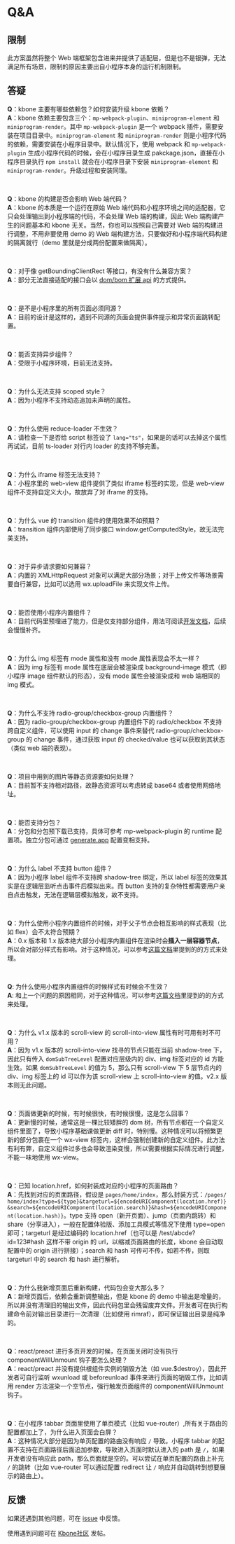 # Q&A

## 限制

此方案虽然将整个 Web 端框架包含进来并提供了适配层，但是也不是银弹，无法满足所有场景，限制的原因主要出自小程序本身的运行机制限制。

## 答疑

**Q**：kbone 主要有哪些依赖包？如何安装升级 kbone 依赖？<br/>
**A**：kbone 依赖主要包含三个：`mp-webpack-plugin`、`miniprogram-element` 和 `miniprogram-render`。其中 `mp-webpack-plugin` 是一个 webpack 插件，需要安装在项目目录中。`miniprogram-element` 和 `miniprogram-render` 则是小程序代码的依赖，需要安装在小程序目录中。默认情况下，使用 webpack 和 `mp-webpack-plugin` 生成小程序代码的时候，会在小程序目录生成 pakckage.json，直接在小程序目录执行 `npm install` 就会在小程序目录下安装 `miniprogram-element` 和 `miniprogram-render`。升级过程和安装同理。

<br/>

**Q**：kbone 的构建是否会影响 Web 端代码？<br/>
**A**：kbone 的本质是一个运行在原始 Web 端代码和小程序环境之间的适配器，它只会处理输出到小程序端的代码，不会处理 Web 端的构建，因此 Web 端构建产生的问题基本和 kbone 无关。当然，你也可以按照自己需要对 Web 端的构建进行调整，不用非要使用 demo 的 Web 端构建方法，只要做好和小程序端代码构建的隔离就行（demo 里就是分成两份配置来做隔离）。

<br/>

**Q**：对于像 getBoundingClientRect 等接口，有没有什么兼容方案？<br/>
**A**：部分无法直接适配的接口会以 [dom/bom 扩展 api](../domextend/) 的方式提供。

<br/>

**Q**：是不是小程序里的所有页面必须同源？<br/>
**A**：目前的设计是这样的，遇到不同源的页面会提供事件提示和异常页面跳转配置。

<br/>

**Q**：能否支持异步组件？<br/>
**A**：受限于小程序环境，目前无法支持。

<br/>

**Q**：为什么无法支持 scoped style？<br/>
**A**：因为小程序不支持动态追加未声明的属性。

<br/>

**Q**：为什么使用 reduce-loader 不生效？<br/>
**A**：请检查一下是否给 script 标签设了 `lang="ts"`，如果是的话可以去掉这个属性再试试，目前 ts-loader 对行内 loader 的支持不够完善。

<br/>

**Q**：为什么 iframe 标签无法支持？<br/>
**A**：小程序里的 web-view 组件提供了类似 iframe 标签的实现，但是 web-view 组件不支持自定义大小，故放弃了对 iframe 的支持。

<br/>

**Q**：为什么 vue 的 transition 组件的使用效果不如预期？<br/>
**A**：transition 组件内部使用了同步接口 window.getComputedStyle，故无法完美支持。

<br/>

**Q**：对于异步请求要如何兼容？<br/>
**A**：内置的 XMLHttpRequest 对象可以满足大部分场景；对于上传文件等场景需要自行兼容，比如可以选用 wx.uploadFile 来实现文件上传。

<br/>

**Q**：能否使用小程序内置组件？<br/>
**A**：目前代码里预埋进了能力，但是仅支持部分组件，用法可阅读[开发文档](../guide/advanced/#使用小程序内置组件)，后续会慢慢补齐。

<br/>

**Q**：为什么 img 标签有 mode 属性和没有 mode 属性表现会不太一样？<br/>
**A**：因为 img 标签有 mode 属性在底层会被渲染成 background-image 模式（即小程序 image 组件默认的形态），没有 mode 属性会被渲染成和 web 端相同的 img 模式。

<br/>

**Q**：为什么不支持 radio-group/checkbox-group 内置组件？<br/>
**A**：因为 radio-group/checkbox-group 内置组件下的 radio/checkbox 不支持跨自定义组件，可以使用 input 的 change 事件来替代 radio-group/checkbox-group 的 change 事件，通过获取 input 的 checked/value 也可以获取到其状态（类似 web 端的表现）。

<br/>

**Q**：项目中用到的图片等静态资源要如何处理？<br/>
**A**：目前暂不支持相对路径，故静态资源可以考虑转成 base64 或者使用网络地址。

<br/>

**Q**：能否支持分包？<br/>
**A**：分包和分包预下载已支持，具体可参考 mp-webpack-plugin 的 runtime 配置项。独立分包可通过 [generate.app](../config/#generate-app) 配置变相支持。

<br/>

**Q**：为什么 label 不支持 button 组件？<br/>
**A**：因为小程序 label 组件不支持跨 shadow-tree 绑定，所以 label 标签的效果其实是在逻辑层监听点击事件后模拟出来。而 button 支持的复杂特性都需要用户亲自点击触发，无法在逻辑层模拟触发，故不支持。

<br/>

**Q**：为什么使用小程序内置组件的时候，对于父子节点会相互影响的样式表现（比如 flex）会不太符合预期？<br/>
**A**：0.x 版本和 1.x 版本绝大部分小程序内置组件在渲染时会**插入一层容器节点**，所以会对部分样式有影响。对于这种情况，可以参考[这篇文档](../guide/advanced.html#%E4%BD%BF%E7%94%A8%E5%B0%8F%E7%A8%8B%E5%BA%8F%E5%86%85%E7%BD%AE%E7%BB%84%E4%BB%B6)里提到的的方式来处理。

<br/>

**Q**: 为什么使用小程序内置组件的时候样式有时候会不生效？<br/>
**A**: 和上一个问题的原因相同，对于这种情况，可以参考[这篇文档](../guide/advanced.html#%E4%BD%BF%E7%94%A8%E5%B0%8F%E7%A8%8B%E5%BA%8F%E5%86%85%E7%BD%AE%E7%BB%84%E4%BB%B6)里提到的的方式来处理。

<br/>

**Q**：为什么 v1.x 版本的 scroll-view 的 scroll-into-view 属性有时可用有时不可用？<br/>
**A**：因为 v1.x 版本的 scroll-into-view 找寻的节点只能在当前 shadow-tree 下，因此只有传入 `domSubTreeLevel` 配置对应层级内的 div、img 标签对应的 id 方能生效。如果 `domSubTreeLevel` 的值为 5，那么只有 scroll-view 下 5 层节点内的 div、img 标签上的 id 可以作为该 scroll-view 上 scroll-into-view 的值。v2.x 版本则无此问题。

<br/>

**Q**：页面做更新的时候，有时候很快，有时候很慢，这是怎么回事？<br/>
**A**：更新慢的时候，通常这是一棵比较矮胖的 dom 树，所有节点都在一个自定义组件里面了，导致小程序基础课做更新 diff 时，特别慢。这种情况可以将频繁更新的部分包裹在一个 wx-view 标签内，这样会强制创建新的自定义组件。此方法有利有弊，自定义组件过多也会导致渲染变慢，所以需要根据实际情况进行调整，不能一味地使用 wx-view。

<br/>

**Q**：已知 location.href，如何封装成对应的小程序的页面路由？<br/>
**A**：先找到对应的页面路径，假设是 `pages/home/index`，那么封装方式：<span style="word-break: break-all;">`/pages/home/index?type=${type}&targeturl=${encodeURIComponent(location.href)}&search=${encodeURIComponent(location.search)}&hash=${encodeURIComponent(location.hash)}`</span>。type 支持 open（新开页面）、jump（页面内跳转）和 share（分享进入），一般在配置体验版、添加工具模式等情况下使用 type=open 即可；targeturl 是经过编码的 location.href（也可以是 /test/abcde?id=123#hash 这样不带 origin 的 url，以缩减页面路由的长度，kbone 会自动取配置中的 origin 进行拼接）；search 和 hash 可传可不传，如若不传，则取 targeturl 中的 search 和 hash 进行解析。

<br/>

**Q**：为什么我新增页面后重新构建，代码包会变大那么多？<br/>
**A**：新增页面后，依赖会重新调整输出，但是 kbone 的 demo 中输出是增量的，所以并没有清理旧的输出文件，因此代码包里会残留废弃文件。开发者可在执行构建命令前对输出目录进行一次清理（比如使用 rimraf），即可保证输出目录是纯净的。

<br/>

**Q**：react/preact 进行多页开发的时候，在页面关闭时没有执行 componentWillUnmount 钩子要怎么处理？<br/>
**A**：react/preact 并没有提供根组件实例的销毁方法（如 vue.$destroy），因此开发者可自行监听 wxunload 或 beforeunload 事件来进行页面的销毁工作，比如调用 render 方法渲染一个空节点，强行触发页面组件的 componentWillUnmount 钩子。

<br/>

**Q**：在小程序 tabbar 页面里使用了单页模式（比如 vue-router）,所有关于路由的配置都加上了，为什么进入页面会白屏？<br/>
**A**：这种情况大部分是因为单页配置的路由没有响应 `/` 导致。小程序 tabbar 的配置不支持在页面路径后面追加参数，导致进入页面时默认进入的 path 是 `/`，如果开发者没有响应此 path，那么页面就是空的。可以尝试在单页配置的路由上补充 `/` 的跳转（比如 vue-router 可以通过配置 redirect 让 `/` 响应并自动跳转到想要展示的路由上）。

## 反馈

如果还遇到其他问题，可在 [issue](https://github.com/wechat-miniprogram/kbone/issues) 中反馈。

使用遇到问题可在 [Kbone社区](https://developers.weixin.qq.com/community/minihome/mixflow/1213301129006825473) 发帖。
